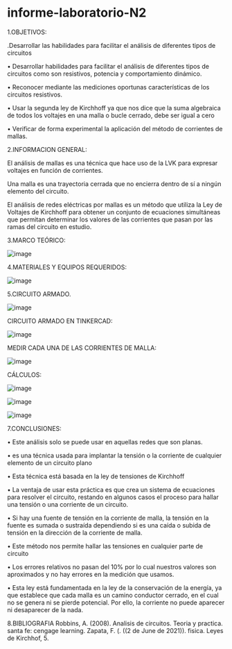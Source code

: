 # informe-laboratorio-N2


1.OBJETIVOS:

.Desarrollar   las   habilidades   para   facilitar   el   análisis   de   diferentes   tipos   de   circuitos


•	Desarrollar habilidades para facilitar el análisis de diferentes tipos de circuitos como son resistivos, potencia y comportamiento dinámico.


•	Reconocer mediante las mediciones oportunas características de los circuitos resistivos.


•	Usar la segunda ley de Kirchhoff ya que nos dice que la suma algebraica de todos los voltajes en una malla o bucle cerrado, debe ser igual a cero


•	Verificar de forma experimental la aplicación del método de corrientes de mallas.

2.INFORMACION GENERAL:

El análisis de mallas es una técnica que hace uso de la LVK para expresar voltajes en función de corrientes.

Una malla es una trayectoria cerrada que no encierra dentro de sí a ningún elemento del circuito.

El análisis de redes eléctricas por mallas es un método que utiliza la Ley de Voltajes de Kirchhoff para obtener un conjunto de ecuaciones simultáneas que permitan determinar los valores de las corrientes que pasan por las ramas del circuito en estudio.

3.MARCO TEÓRICO:


![image](https://user-images.githubusercontent.com/85263529/121981935-34b29d80-cd54-11eb-879e-6506945912bd.png)


4.MATERIALES Y EQUIPOS REQUERIDOS:


![image](https://user-images.githubusercontent.com/85263529/121982002-50b63f00-cd54-11eb-847c-dbeb48f53686.png)


5.CIRCUITO ARMADO.

![image](https://user-images.githubusercontent.com/85263529/121987862-eeaf0700-cd5e-11eb-8800-f7a294817a45.png)

CIRCUITO ARMADO EN TINKERCAD:

![image](https://user-images.githubusercontent.com/85263529/121991107-a09d0200-cd64-11eb-9d48-fdfc2fe4c672.png)

MEDIR CADA UNA DE LAS CORRIENTES DE MALLA:

![image](https://user-images.githubusercontent.com/85263529/121990547-8f9fc100-cd63-11eb-81ee-d38ca0bebfb9.png)

CÁLCULOS:

![image](https://user-images.githubusercontent.com/85263529/121995270-49029480-cd6c-11eb-9510-4bba9efd257a.png)

![image](https://user-images.githubusercontent.com/85263529/122001703-5886db00-cd76-11eb-9602-6296d90d503a.png)


![image](https://user-images.githubusercontent.com/85263529/122000886-20cb6380-cd75-11eb-9310-c2ef487c8b9a.png)




7.CONCLUSIONES: 

•	Este análisis solo se puede usar en aquellas redes que son planas. 


•	es una técnica usada para implantar la tensión o la corriente de cualquier elemento de un circuito plano


•	Esta técnica está basada en la ley de tensiones de Kirchhoff


•	La ventaja de usar esta práctica es que crea un sistema de ecuaciones para resolver el circuito, restando en algunos casos el proceso para hallar una tensión o una corriente de un circuito.


•	Si hay una fuente de tensión en la corriente de malla, la tensión en la fuente es sumada o sustraída dependiendo si es una caída o subida de tensión en la dirección de la corriente de malla.


•	Este método nos permite hallar las tensiones en cualquier parte de circuito


•	Los errores relativos no pasan del 10% por lo cual nuestros valores son aproximados y no hay errores en la medición que usamos.


•	Esta ley está fundamentada en la ley de la conservación de la energía, ya que establece que cada malla es un camino conductor cerrado, en el cual no se genera ni se pierde potencial. Por ello, la corriente no puede aparecer ni desaparecer de la nada.




8.BIBLIOGRAFIA
Robbins, A. (2008). Analisis de circuitos. Teoria y practica. santa fe: cengage learning. Zapata, F. (. ((2 de June de 2021)). fisica. Leyes de Kirchhof, 5.

